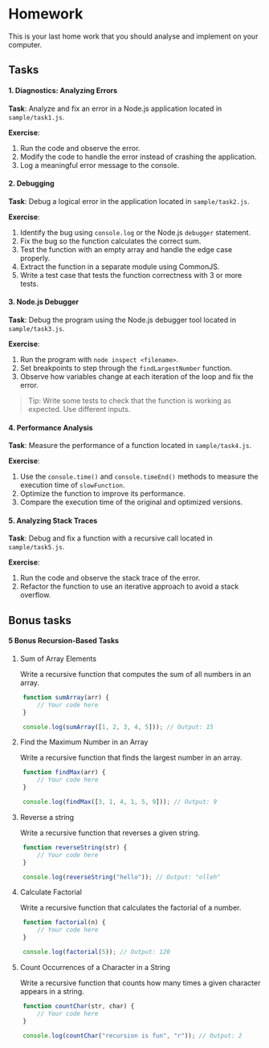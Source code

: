 # Homework 

This is your last home work that you should analyse and implement on your computer.

## Tasks

#### **1\. Diagnostics: Analyzing Errors**

**Task**: Analyze and fix an error in a Node.js application located in `sample/task1.js`.

**Exercise**:

1.  Run the code and observe the error.
2.  Modify the code to handle the error instead of crashing the application.
3.  Log a meaningful error message to the console.

#### **2\. Debugging**

**Task**: Debug a logical error in the application located in `sample/task2.js`.

**Exercise**:

1.  Identify the bug using `console.log` or the Node.js `debugger` statement.
2.  Fix the bug so the function calculates the correct sum.
3.  Test the function with an empty array and handle the edge case properly.
4.  Extract the function in a separate module using CommonJS. 
5.  Write a test case that tests the function correctness with 3 or more tests.

#### **3\. Node.js Debugger**

**Task**: Debug the program using the Node.js debugger tool located in `sample/task3.js`.

**Exercise**:

1.  Run the program with `node inspect <filename>`.
2.  Set breakpoints to step through the `findLargestNumber` function.
3.  Observe how variables change at each iteration of the loop and fix the error.

> Tip: Write some tests to check that the function is working as expected. Use different inputs.

#### **4\. Performance Analysis**

**Task**: Measure the performance of a function located in `sample/task4.js`.

**Exercise**:

1.  Use the `console.time()` and `console.timeEnd()` methods to measure the execution time of `slowFunction`.
2.  Optimize the function to improve its performance.
3.  Compare the execution time of the original and optimized versions.

#### **5\. Analyzing Stack Traces**

**Task**: Debug and fix a function with a recursive call located in `sample/task5.js`.

**Exercise**:

1.  Run the code and observe the stack trace of the error.
2.  Refactor the function to use an iterative approach to avoid a stack overflow.


## Bonus tasks

#### 5 Bonus Recursion-Based Tasks

1. Sum of Array Elements

    Write a recursive function that computes the sum of all numbers in an array.

```javascript
    function sumArray(arr) {
        // Your code here
    }

    console.log(sumArray([1, 2, 3, 4, 5])); // Output: 15
```
2. Find the Maximum Number in an Array

    Write a recursive function that finds the largest number in an array.
```javascript
    function findMax(arr) {
        // Your code here
    }

    console.log(findMax([3, 1, 4, 1, 5, 9])); // Output: 9
```
3. Reverse a string

    Write a recursive function that reverses a given string.
```javascript
    function reverseString(str) {
        // Your code here
    }

    console.log(reverseString("hello")); // Output: "olleh"
```
4. Calculate Factorial
    
    Write a recursive function that calculates the factorial of a number.
```javascript
    function factorial(n) {
        // Your code here
    }

    console.log(factorial(5)); // Output: 120
```
5. Count Occurrences of a Character in a String

    Write a recursive function that counts how many times a given character appears in a string.
```javascript
    function countChar(str, char) {
        // Your code here
    }

    console.log(countChar("recursion is fun", "r")); // Output: 2
```
